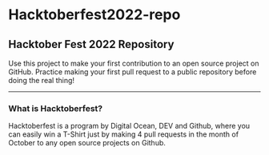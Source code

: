 # Hacktoberfest2022-repo
<h2>Hacktober Fest 2022 Repository</h2>

Use this project to make your first contribution to an open source project on GitHub. Practice making your first pull request to a public repository before doing the real thing!

<hr>

<h3>What is Hacktoberfest?</h3>

Hacktoberfest is a program by Digital Ocean, DEV and Github, where you can easily win a T-Shirt just by making 4 pull requests in the month of October to any open source projects on Github.
